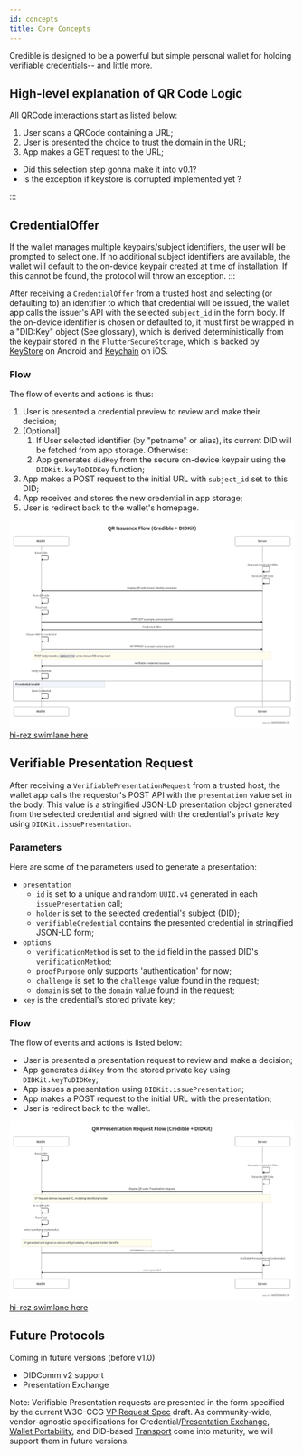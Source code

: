 ```yaml
---
id: concepts
title: Core Concepts
---
```


Credible is designed to be a powerful but simple personal wallet for holding verifiable credentials-- and little more. 

## High-level explanation of QR Code Logic

All QRCode interactions start as listed below:
1. User scans a QRCode containing a URL;
2. User is presented the choice to trust the domain in the URL;
3. App makes a GET request to the URL;

* Did this selection step gonna make it into v0.1?
* Is the exception if keystore is corrupted implemented yet ?

:::

## CredentialOffer

If the wallet manages multiple keypairs/subject identifiers, the user will be prompted to select one. If no additional subject identifiers are available, the wallet will default to the on-device keypair created at time of installation. If this cannot be found, the protocol will throw an exception.
:::

After receiving a `CredentialOffer` from a trusted host and selecting (or defaulting to) an identifier to which that credential will be issued, the wallet app calls the issuer's API with the selected `subject_id` in the form body. If the on-device identifier is chosen or defaulted to, it must first be wrapped in a "DID:Key" object (See glossary), which is derived deterministically from the keypair stored in the `FlutterSecureStorage`, which is backed by [KeyStore][] on Android and [Keychain][] on iOS.

### Flow

The flow of events and actions is thus:
1. User is presented a credential preview to review and make their decision;
1. [Optional] 
   1. If User selected identifier (by "petname" or alias), its current DID will be fetched from app storage. Otherwise:
   2. App generates `didKey` from the secure on-device keypair using the `DIDKit.keyToDIDKey` function;
2. App makes a POST request to the initial URL with `subject_id` set to this DID;
3. App receives and stores the new credential in app storage;
4. User is redirect back to the wallet's homepage.

![swimlane diagram](/img/credible_swimlane_issuance.png)
[hi-rez swimlane here](/img/credible_swimlane_issuance.png)

## Verifiable Presentation Request

After receiving a `VerifiablePresentationRequest` from a trusted host, the wallet app calls the requestor's POST API with the `presentation` value set in the body. This value is a stringified JSON-LD presentation object generated  from the selected credential and signed with the credential's private key using `DIDKit.issuePresentation`.

### Parameters

Here are some of the parameters used to generate a presentation:
- `presentation`
  - `id` is set to a unique and random `UUID.v4` generated in each `issuePresentation` call;
  - `holder` is set to the selected credential's subject (DID);
  - `verifiableCredential` contains the presented credential in stringified JSON-LD form;
- `options`
  - `verificationMethod` is set to the `id` field in the passed DID's `verificationMethod`;
  - `proofPurpose` only supports 'authentication' for now;
  - `challenge` is set to the `challenge` value found in the request;
  - `domain` is set to the `domain` value found in the request;
- `key` is the credential's stored private key;


###  Flow

The flow of events and actions is listed below:
- User is presented a presentation request to review and make a decision;
- App generates `didKey` from the stored private key using `DIDKit.keyToDIDKey`;
- App issues a presentation using `DIDKit.issuePresentation`;
- App makes a POST request to the initial URL with the presentation;
- User is redirect back to the wallet.

![swimlane diagram](/img/credible_swimlane_vp_request.png)
[hi-rez swimlane here](/img/credible_swimlane_vp_request.png)

## Future Protocols

Coming in future versions (before v1.0)
* DIDComm v2 support
* Presentation Exchange

Note: Verifiable Presentation requests are presented in the form specified by the current W3C-CCG [VP Request Spec] draft. As community-wide, vendor-agnostic specifications for Credential/[Presentation Exchange][], [Wallet Portability][], and DID-based [Transport][] come into maturity, we will support them in future versions.

[Presentation Exchange]:https://identity.foundation/presentation-exchange/
[Wallet Portability]:https://w3c-ccg.github.io/universal-wallet-interop-spec/
[Transport]: https://identity.foundation/didcomm-messaging/spec/
[VP Request Spec]:https://w3c-ccg.github.io/vp-request-spec/ 
[KeyStore]:https://developer.android.com/training/articles/keystore
[KeyChain]:https://developer.apple.com/documentation/security/keychain_services